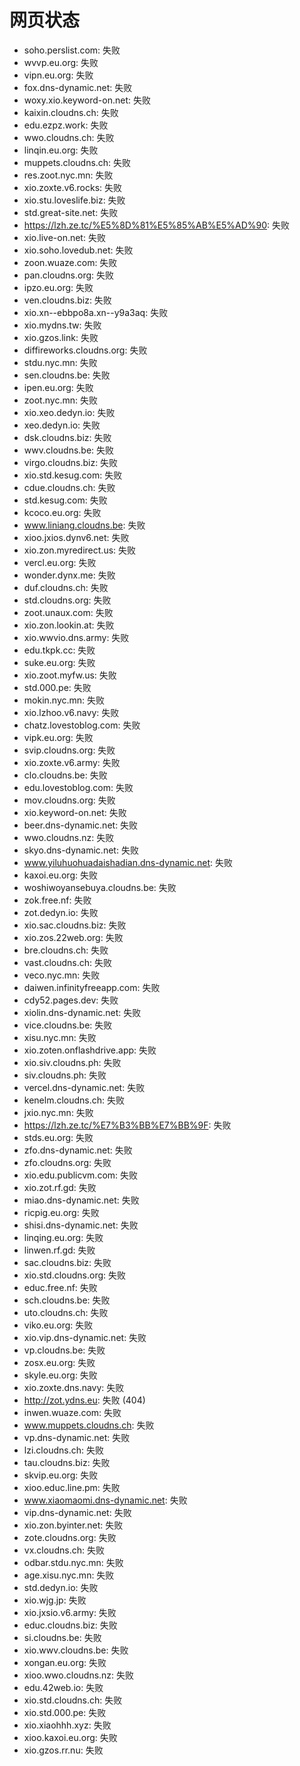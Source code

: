 # 网页状态
- soho.perslist.com: 失败
- wvvp.eu.org: 失败
- vipn.eu.org: 失败
- fox.dns-dynamic.net: 失败
- woxy.xio.keyword-on.net: 失败
- kaixin.cloudns.ch: 失败
- edu.ezpz.work: 失败
- wwo.cloudns.ch: 失败
- linqin.eu.org: 失败
- muppets.cloudns.ch: 失败
- res.zoot.nyc.mn: 失败
- xio.zoxte.v6.rocks: 失败
- xio.stu.loveslife.biz: 失败
- std.great-site.net: 失败
- https://lzh.ze.tc/%E5%8D%81%E5%85%AB%E5%AD%90: 失败
- xio.live-on.net: 失败
- xio.soho.lovedub.net: 失败
- zoon.wuaze.com: 失败
- pan.cloudns.org: 失败
- ipzo.eu.org: 失败
- ven.cloudns.biz: 失败
- xio.xn--ebbpo8a.xn--y9a3aq: 失败
- xio.mydns.tw: 失败
- xio.gzos.link: 失败
- diffireworks.cloudns.org: 失败
- stdu.nyc.mn: 失败
- sen.cloudns.be: 失败
- ipen.eu.org: 失败
- zoot.nyc.mn: 失败
- xio.xeo.dedyn.io: 失败
- xeo.dedyn.io: 失败
- dsk.cloudns.biz: 失败
- wwv.cloudns.be: 失败
- virgo.cloudns.biz: 失败
- xio.std.kesug.com: 失败
- cdue.cloudns.ch: 失败
- std.kesug.com: 失败
- kcoco.eu.org: 失败
- www.liniang.cloudns.be: 失败
- xioo.jxios.dynv6.net: 失败
- xio.zon.myredirect.us: 失败
- vercl.eu.org: 失败
- wonder.dynx.me: 失败
- duf.cloudns.ch: 失败
- std.cloudns.org: 失败
- zoot.unaux.com: 失败
- xio.zon.lookin.at: 失败
- xio.wwvio.dns.army: 失败
- edu.tkpk.cc: 失败
- suke.eu.org: 失败
- xio.zoot.myfw.us: 失败
- std.000.pe: 失败
- mokin.nyc.mn: 失败
- xio.lzhoo.v6.navy: 失败
- chatz.lovestoblog.com: 失败
- vipk.eu.org: 失败
- svip.cloudns.org: 失败
- xio.zoxte.v6.army: 失败
- clo.cloudns.be: 失败
- edu.lovestoblog.com: 失败
- mov.cloudns.org: 失败
- xio.keyword-on.net: 失败
- beer.dns-dynamic.net: 失败
- wwo.cloudns.nz: 失败
- skyo.dns-dynamic.net: 失败
- www.yiluhuohuadaishadian.dns-dynamic.net: 失败
- kaxoi.eu.org: 失败
- woshiwoyansebuya.cloudns.be: 失败
- zok.free.nf: 失败
- zot.dedyn.io: 失败
- xio.sac.cloudns.biz: 失败
- xio.zos.22web.org: 失败
- bre.cloudns.ch: 失败
- vast.cloudns.ch: 失败
- veco.nyc.mn: 失败
- daiwen.infinityfreeapp.com: 失败
- cdy52.pages.dev: 失败
- xiolin.dns-dynamic.net: 失败
- vice.cloudns.be: 失败
- xisu.nyc.mn: 失败
- xio.zoten.onflashdrive.app: 失败
- xio.siv.cloudns.ph: 失败
- siv.cloudns.ph: 失败
- vercel.dns-dynamic.net: 失败
- kenelm.cloudns.ch: 失败
- jxio.nyc.mn: 失败
- https://lzh.ze.tc/%E7%B3%BB%E7%BB%9F: 失败
- stds.eu.org: 失败
- zfo.dns-dynamic.net: 失败
- zfo.cloudns.org: 失败
- xio.edu.publicvm.com: 失败
- xio.zot.rf.gd: 失败
- miao.dns-dynamic.net: 失败
- ricpig.eu.org: 失败
- shisi.dns-dynamic.net: 失败
- linqing.eu.org: 失败
- linwen.rf.gd: 失败
- sac.cloudns.biz: 失败
- xio.std.cloudns.org: 失败
- educ.free.nf: 失败
- sch.cloudns.be: 失败
- uto.cloudns.ch: 失败
- viko.eu.org: 失败
- xio.vip.dns-dynamic.net: 失败
- vp.cloudns.be: 失败
- zosx.eu.org: 失败
- skyle.eu.org: 失败
- xio.zoxte.dns.navy: 失败
- http://zot.ydns.eu: 失败 (404)
- inwen.wuaze.com: 失败
- www.muppets.cloudns.ch: 失败
- vp.dns-dynamic.net: 失败
- lzi.cloudns.ch: 失败
- tau.cloudns.biz: 失败
- skvip.eu.org: 失败
- xioo.educ.line.pm: 失败
- www.xiaomaomi.dns-dynamic.net: 失败
- vip.dns-dynamic.net: 失败
- xio.zon.byinter.net: 失败
- zote.cloudns.org: 失败
- vx.cloudns.ch: 失败
- odbar.stdu.nyc.mn: 失败
- age.xisu.nyc.mn: 失败
- std.dedyn.io: 失败
- xio.wjg.jp: 失败
- xio.jxsio.v6.army: 失败
- educ.cloudns.biz: 失败
- si.cloudns.be: 失败
- xio.wwv.cloudns.be: 失败
- xongan.eu.org: 失败
- xioo.wwo.cloudns.nz: 失败
- edu.42web.io: 失败
- xio.std.cloudns.ch: 失败
- xio.std.000.pe: 失败
- xio.xiaohhh.xyz: 失败
- xioo.kaxoi.eu.org: 失败
- xio.gzos.rr.nu: 失败
